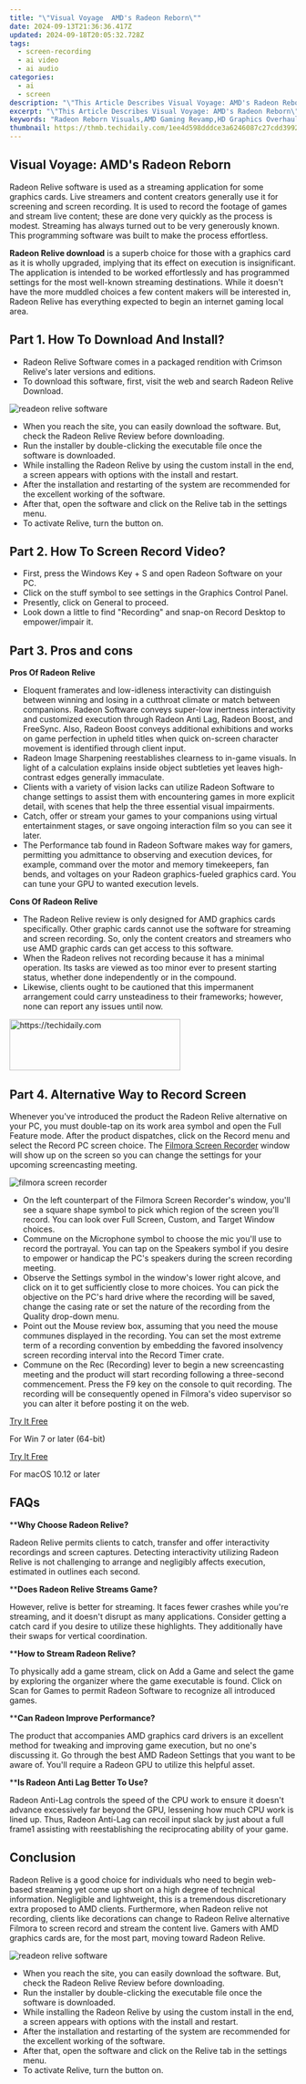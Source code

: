 ```yaml
---
title: "\"Visual Voyage  AMD's Radeon Reborn\""
date: 2024-09-13T21:36:36.417Z
updated: 2024-09-18T20:05:32.728Z
tags: 
  - screen-recording
  - ai video
  - ai audio
categories: 
  - ai
  - screen
description: "\"This Article Describes Visual Voyage: AMD's Radeon Reborn\""
excerpt: "\"This Article Describes Visual Voyage: AMD's Radeon Reborn\""
keywords: "Radeon Reborn Visuals,AMD Gaming Revamp,HD Graphics Overhaul,Visionary GPU Update,Rendered Performance Boost,New AMD Radeon Display,Evolved Gaming Technology"
thumbnail: https://thmb.techidaily.com/1ee4d598dddce3a6246087c27cdd3992445e17b0d9a8038ff04440aee38e00e3.jpg
---
```


## Visual Voyage: AMD's Radeon Reborn

Radeon Relive software is used as a streaming application for some graphics cards. Live streamers and content creators generally use it for screening and screen recording. It is used to record the footage of games and stream live content; these are done very quickly as the process is modest. Streaming has always turned out to be very generously known. This programming software was built to make the process effortless.

**Radeon Relive download** is a superb choice for those with a graphics card as it is wholly upgraded, implying that its effect on execution is insignificant. The application is intended to be worked effortlessly and has programmed settings for the most well-known streaming destinations. While it doesn't have the more muddled choices a few content makers will be interested in, Radeon Relive has everything expected to begin an internet gaming local area.

## Part 1\. How To Download And Install?

* Radeon Relive Software comes in a packaged rendition with Crimson Relive's later versions and editions.
* To download this software, first, visit the web and search Radeon Relive Download.

![readeon relive software](https://images.wondershare.com/filmora/article-images/readeon-relive-software.jpg)

* When you reach the site, you can easily download the software. But, check the Radeon Relive Review before downloading.
* Run the installer by double-clicking the executable file once the software is downloaded.
* While installing the Radeon Relive by using the custom install in the end, a screen appears with options with the install and restart.
* After the installation and restarting of the system are recommended for the excellent working of the software.
* After that, open the software and click on the Relive tab in the settings menu.
* To activate Relive, turn the button on.

## Part 2\. How To Screen Record Video?

* First, press the Windows Key + S and open Radeon Software on your PC.
* Click on the stuff symbol to see settings in the Graphics Control Panel.
* Presently, click on General to proceed.
* Look down a little to find "Recording" and snap-on Record Desktop to empower/impair it.

## Part 3\. Pros and cons

**Pros Of Radeon Relive**

* Eloquent framerates and low-idleness interactivity can distinguish between winning and losing in a cutthroat climate or match between companions. Radeon Software conveys super-low inertness interactivity and customized execution through Radeon Anti Lag, Radeon Boost, and FreeSync. Also, Radeon Boost conveys additional exhibitions and works on game perfection in upheld titles when quick on-screen character movement is identified through client input.
* Radeon Image Sharpening reestablishes clearness to in-game visuals. In light of a calculation explains inside object subtleties yet leaves high-contrast edges generally immaculate.
* Clients with a variety of vision lacks can utilize Radeon Software to change settings to assist them with encountering games in more explicit detail, with scenes that help the three essential visual impairments.
* Catch, offer or stream your games to your companions using virtual entertainment stages, or save ongoing interaction film so you can see it later.
* The Performance tab found in Radeon Software makes way for gamers, permitting you admittance to observing and execution devices, for example, command over the motor and memory timekeepers, fan bends, and voltages on your Radeon graphics-fueled graphics card. You can tune your GPU to wanted execution levels.

**Cons Of Radeon Relive**

* The Radeon Relive review is only designed for AMD graphics cards specifically. Other graphic cards cannot use the software for streaming and screen recording. So, only the content creators and streamers who use AMD graphic cards can get access to this software.
* When the Radeon relives not recording because it has a minimal operation. Its tasks are viewed as too minor ever to present starting status, whether done independently or in the compound.
* Likewise, clients ought to be cautioned that this impermanent arrangement could carry unsteadiness to their frameworks; however, none can report any issues until now.

<!-- affiliate ads begin -->
<a href="https://aligracehair.sjv.io/c/5597632/2115932/19272" target="_top" id="2115932">
  <img src="//a.impactradius-go.com/display-ad/19272-2115932" border="0" alt="https://techidaily.com" width="300" height="90"/>
</a>
<img height="0" width="0" src="https://aligracehair.sjv.io/i/5597632/2115932/19272" style="position:absolute;visibility:hidden;" border="0" />
<!-- affiliate ads end -->

## Part 4\. Alternative Way to Record Screen

Whenever you've introduced the product the Radeon Relive alternative on your PC, you must double-tap on its work area symbol and open the Full Feature mode. After the product dispatches, click on the Record menu and select the Record PC screen choice. The [Filmora Screen Recorder](https://tools.techidaily.com/wondershare/filmora/download/) window will show up on the screen so you can change the settings for your upcoming screencasting meeting.

![filmora screen recorder](https://images.wondershare.com/filmora/guide/recording-05.png)

* On the left counterpart of the Filmora Screen Recorder's window, you'll see a square shape symbol to pick which region of the screen you'll record. You can look over Full Screen, Custom, and Target Window choices.
* Commune on the Microphone symbol to choose the mic you'll use to record the portrayal. You can tap on the Speakers symbol if you desire to empower or handicap the PC's speakers during the screen recording meeting.
* Observe the Settings symbol in the window's lower right alcove, and click on it to get sufficiently close to more choices. You can pick the objective on the PC's hard drive where the recording will be saved, change the casing rate or set the nature of the recording from the Quality drop-down menu.
* Point out the Mouse review box, assuming that you need the mouse communes displayed in the recording. You can set the most extreme term of a recording convention by embedding the favored insolvency screen recording interval into the Record Timer crate.
* Commune on the Rec (Recording) lever to begin a new screencasting meeting and the product will start recording following a three-second commencement. Press the F9 key on the console to quit recording. The recording will be consequently opened in Filmora's video supervisor so you can alter it before posting it on the web.

[Try It Free](https://tools.techidaily.com/wondershare/filmora/download/)

For Win 7 or later (64-bit)

[Try It Free](https://tools.techidaily.com/wondershare/filmora/download/)

For macOS 10.12 or later

## FAQs

****Why Choose Radeon Relive?**

Radeon Relive permits clients to catch, transfer and offer interactivity recordings and screen captures. Detecting interactivity utilizing Radeon Relive is not challenging to arrange and negligibly affects execution, estimated in outlines each second.

****Does Radeon Relive Streams Game?**

However, relive is better for streaming. It faces fewer crashes while you're streaming, and it doesn't disrupt as many applications. Consider getting a catch card if you desire to utilize these highlights. They additionally have their swaps for vertical coordination.

****How to Stream Radeon Relive?**

To physically add a game stream, click on Add a Game and select the game by exploring the organizer where the game executable is found. Click on Scan for Games to permit Radeon Software to recognize all introduced games.

****Can Radeon Improve Performance?**

The product that accompanies AMD graphics card drivers is an excellent method for tweaking and improving game execution, but no one's discussing it. Go through the best AMD Radeon Settings that you want to be aware of. You'll require a Radeon GPU to utilize this helpful asset.

****Is Radeon Anti Lag Better To Use?**

Radeon Anti-Lag controls the speed of the CPU work to ensure it doesn't advance excessively far beyond the GPU, lessening how much CPU work is lined up. Thus, Radeon Anti-Lag can recoil input slack by just about a full frame1 assisting with reestablishing the reciprocating ability of your game.

## Conclusion

Radeon Relive is a good choice for individuals who need to begin web-based streaming yet come up short on a high degree of technical information. Negligible and lightweight, this is a tremendous discretionary extra proposed to AMD clients. Furthermore, when Radeon relive not recording, clients like decorations can change to Radeon Relive alternative Filmora to screen record and stream the content live. Gamers with AMD graphics cards are, for the most part, moving toward Radeon Relive.

![readeon relive software](https://images.wondershare.com/filmora/article-images/readeon-relive-software.jpg)

* When you reach the site, you can easily download the software. But, check the Radeon Relive Review before downloading.
* Run the installer by double-clicking the executable file once the software is downloaded.
* While installing the Radeon Relive by using the custom install in the end, a screen appears with options with the install and restart.
* After the installation and restarting of the system are recommended for the excellent working of the software.
* After that, open the software and click on the Relive tab in the settings menu.
* To activate Relive, turn the button on.

<!-- affiliate ads begin -->
<span id="1531882">
					<video width="864" height="1536" style="cursor:pointer"
           poster="//a.impactradius-go.com/display-clicktoplayimage/1531882.png"
           onclick="if(!this.playClicked){this.play();this.setAttribute('controls',true);this.playClicked=true;}">
	   <source src="//a.impactradius-go.com/display-ad/16446-1531882">
	   <img src="//a.impactradius-go.com/display-clicktoplayimage/1531882.png" style="border: none; height: 100%; width: 100%; object-fit: contain">
	</video>
	<div style="width:540px;text-align:center"><a href="javascript:window.open(decodeURIComponent('https%3A%2F%2Flaganoo.pxf.io%2Fc%2F5597632%2F1531882%2F16446'), '_blank');void(0);">Click here</a></div>
</span>
<img height="0" width="0" src="https://imp.pxf.io/i/5597632/1531882/16446" style="position:absolute;visibility:hidden;" border="0" />
<!-- affiliate ads end -->

## Part 2\. How To Screen Record Video?

* First, press the Windows Key + S and open Radeon Software on your PC.
* Click on the stuff symbol to see settings in the Graphics Control Panel.
* Presently, click on General to proceed.
* Look down a little to find "Recording" and snap-on Record Desktop to empower/impair it.

## Part 3\. Pros and cons

**Pros Of Radeon Relive**

* Eloquent framerates and low-idleness interactivity can distinguish between winning and losing in a cutthroat climate or match between companions. Radeon Software conveys super-low inertness interactivity and customized execution through Radeon Anti Lag, Radeon Boost, and FreeSync. Also, Radeon Boost conveys additional exhibitions and works on game perfection in upheld titles when quick on-screen character movement is identified through client input.
* Radeon Image Sharpening reestablishes clearness to in-game visuals. In light of a calculation explains inside object subtleties yet leaves high-contrast edges generally immaculate.
* Clients with a variety of vision lacks can utilize Radeon Software to change settings to assist them with encountering games in more explicit detail, with scenes that help the three essential visual impairments.
* Catch, offer or stream your games to your companions using virtual entertainment stages, or save ongoing interaction film so you can see it later.
* The Performance tab found in Radeon Software makes way for gamers, permitting you admittance to observing and execution devices, for example, command over the motor and memory timekeepers, fan bends, and voltages on your Radeon graphics-fueled graphics card. You can tune your GPU to wanted execution levels.

**Cons Of Radeon Relive**

* The Radeon Relive review is only designed for AMD graphics cards specifically. Other graphic cards cannot use the software for streaming and screen recording. So, only the content creators and streamers who use AMD graphic cards can get access to this software.
* When the Radeon relives not recording because it has a minimal operation. Its tasks are viewed as too minor ever to present starting status, whether done independently or in the compound.
* Likewise, clients ought to be cautioned that this impermanent arrangement could carry unsteadiness to their frameworks; however, none can report any issues until now.

## Part 4\. Alternative Way to Record Screen

Whenever you've introduced the product the Radeon Relive alternative on your PC, you must double-tap on its work area symbol and open the Full Feature mode. After the product dispatches, click on the Record menu and select the Record PC screen choice. The [Filmora Screen Recorder](https://tools.techidaily.com/wondershare/filmora/download/) window will show up on the screen so you can change the settings for your upcoming screencasting meeting.

![filmora screen recorder](https://images.wondershare.com/filmora/guide/recording-05.png)

* On the left counterpart of the Filmora Screen Recorder's window, you'll see a square shape symbol to pick which region of the screen you'll record. You can look over Full Screen, Custom, and Target Window choices.
* Commune on the Microphone symbol to choose the mic you'll use to record the portrayal. You can tap on the Speakers symbol if you desire to empower or handicap the PC's speakers during the screen recording meeting.
* Observe the Settings symbol in the window's lower right alcove, and click on it to get sufficiently close to more choices. You can pick the objective on the PC's hard drive where the recording will be saved, change the casing rate or set the nature of the recording from the Quality drop-down menu.
* Point out the Mouse review box, assuming that you need the mouse communes displayed in the recording. You can set the most extreme term of a recording convention by embedding the favored insolvency screen recording interval into the Record Timer crate.
* Commune on the Rec (Recording) lever to begin a new screencasting meeting and the product will start recording following a three-second commencement. Press the F9 key on the console to quit recording. The recording will be consequently opened in Filmora's video supervisor so you can alter it before posting it on the web.

[Try It Free](https://tools.techidaily.com/wondershare/filmora/download/)

For Win 7 or later (64-bit)

[Try It Free](https://tools.techidaily.com/wondershare/filmora/download/)

For macOS 10.12 or later

<!-- affiliate ads begin -->
<a href="https://ephamedtechinc.pxf.io/c/5597632/2136625/26400" target="_top" id="2136625">
  <img src="//a.impactradius-go.com/display-ad/26400-2136625" border="0" alt="https://techidaily.com" width="728" height="90"/>
</a>
<img height="0" width="0" src="https://ephamedtechinc.pxf.io/i/5597632/2136625/26400" style="position:absolute;visibility:hidden;" border="0" />
<!-- affiliate ads end -->

## FAQs

****Why Choose Radeon Relive?**

Radeon Relive permits clients to catch, transfer and offer interactivity recordings and screen captures. Detecting interactivity utilizing Radeon Relive is not challenging to arrange and negligibly affects execution, estimated in outlines each second.

****Does Radeon Relive Streams Game?**

However, relive is better for streaming. It faces fewer crashes while you're streaming, and it doesn't disrupt as many applications. Consider getting a catch card if you desire to utilize these highlights. They additionally have their swaps for vertical coordination.

****How to Stream Radeon Relive?**

To physically add a game stream, click on Add a Game and select the game by exploring the organizer where the game executable is found. Click on Scan for Games to permit Radeon Software to recognize all introduced games.

****Can Radeon Improve Performance?**

The product that accompanies AMD graphics card drivers is an excellent method for tweaking and improving game execution, but no one's discussing it. Go through the best AMD Radeon Settings that you want to be aware of. You'll require a Radeon GPU to utilize this helpful asset.

****Is Radeon Anti Lag Better To Use?**

Radeon Anti-Lag controls the speed of the CPU work to ensure it doesn't advance excessively far beyond the GPU, lessening how much CPU work is lined up. Thus, Radeon Anti-Lag can recoil input slack by just about a full frame1 assisting with reestablishing the reciprocating ability of your game.

## Conclusion

Radeon Relive is a good choice for individuals who need to begin web-based streaming yet come up short on a high degree of technical information. Negligible and lightweight, this is a tremendous discretionary extra proposed to AMD clients. Furthermore, when Radeon relive not recording, clients like decorations can change to Radeon Relive alternative Filmora to screen record and stream the content live. Gamers with AMD graphics cards are, for the most part, moving toward Radeon Relive.

![readeon relive software](https://images.wondershare.com/filmora/article-images/readeon-relive-software.jpg)

* When you reach the site, you can easily download the software. But, check the Radeon Relive Review before downloading.
* Run the installer by double-clicking the executable file once the software is downloaded.
* While installing the Radeon Relive by using the custom install in the end, a screen appears with options with the install and restart.
* After the installation and restarting of the system are recommended for the excellent working of the software.
* After that, open the software and click on the Relive tab in the settings menu.
* To activate Relive, turn the button on.

## Part 2\. How To Screen Record Video?

* First, press the Windows Key + S and open Radeon Software on your PC.
* Click on the stuff symbol to see settings in the Graphics Control Panel.
* Presently, click on General to proceed.
* Look down a little to find "Recording" and snap-on Record Desktop to empower/impair it.

## Part 3\. Pros and cons

**Pros Of Radeon Relive**

* Eloquent framerates and low-idleness interactivity can distinguish between winning and losing in a cutthroat climate or match between companions. Radeon Software conveys super-low inertness interactivity and customized execution through Radeon Anti Lag, Radeon Boost, and FreeSync. Also, Radeon Boost conveys additional exhibitions and works on game perfection in upheld titles when quick on-screen character movement is identified through client input.
* Radeon Image Sharpening reestablishes clearness to in-game visuals. In light of a calculation explains inside object subtleties yet leaves high-contrast edges generally immaculate.
* Clients with a variety of vision lacks can utilize Radeon Software to change settings to assist them with encountering games in more explicit detail, with scenes that help the three essential visual impairments.
* Catch, offer or stream your games to your companions using virtual entertainment stages, or save ongoing interaction film so you can see it later.
* The Performance tab found in Radeon Software makes way for gamers, permitting you admittance to observing and execution devices, for example, command over the motor and memory timekeepers, fan bends, and voltages on your Radeon graphics-fueled graphics card. You can tune your GPU to wanted execution levels.

**Cons Of Radeon Relive**

* The Radeon Relive review is only designed for AMD graphics cards specifically. Other graphic cards cannot use the software for streaming and screen recording. So, only the content creators and streamers who use AMD graphic cards can get access to this software.
* When the Radeon relives not recording because it has a minimal operation. Its tasks are viewed as too minor ever to present starting status, whether done independently or in the compound.
* Likewise, clients ought to be cautioned that this impermanent arrangement could carry unsteadiness to their frameworks; however, none can report any issues until now.

## Part 4\. Alternative Way to Record Screen

Whenever you've introduced the product the Radeon Relive alternative on your PC, you must double-tap on its work area symbol and open the Full Feature mode. After the product dispatches, click on the Record menu and select the Record PC screen choice. The [Filmora Screen Recorder](https://tools.techidaily.com/wondershare/filmora/download/) window will show up on the screen so you can change the settings for your upcoming screencasting meeting.

![filmora screen recorder](https://images.wondershare.com/filmora/guide/recording-05.png)

* On the left counterpart of the Filmora Screen Recorder's window, you'll see a square shape symbol to pick which region of the screen you'll record. You can look over Full Screen, Custom, and Target Window choices.
* Commune on the Microphone symbol to choose the mic you'll use to record the portrayal. You can tap on the Speakers symbol if you desire to empower or handicap the PC's speakers during the screen recording meeting.
* Observe the Settings symbol in the window's lower right alcove, and click on it to get sufficiently close to more choices. You can pick the objective on the PC's hard drive where the recording will be saved, change the casing rate or set the nature of the recording from the Quality drop-down menu.
* Point out the Mouse review box, assuming that you need the mouse communes displayed in the recording. You can set the most extreme term of a recording convention by embedding the favored insolvency screen recording interval into the Record Timer crate.
* Commune on the Rec (Recording) lever to begin a new screencasting meeting and the product will start recording following a three-second commencement. Press the F9 key on the console to quit recording. The recording will be consequently opened in Filmora's video supervisor so you can alter it before posting it on the web.

[Try It Free](https://tools.techidaily.com/wondershare/filmora/download/)

For Win 7 or later (64-bit)

[Try It Free](https://tools.techidaily.com/wondershare/filmora/download/)

For macOS 10.12 or later

## FAQs

****Why Choose Radeon Relive?**

Radeon Relive permits clients to catch, transfer and offer interactivity recordings and screen captures. Detecting interactivity utilizing Radeon Relive is not challenging to arrange and negligibly affects execution, estimated in outlines each second.

****Does Radeon Relive Streams Game?**

However, relive is better for streaming. It faces fewer crashes while you're streaming, and it doesn't disrupt as many applications. Consider getting a catch card if you desire to utilize these highlights. They additionally have their swaps for vertical coordination.

****How to Stream Radeon Relive?**

To physically add a game stream, click on Add a Game and select the game by exploring the organizer where the game executable is found. Click on Scan for Games to permit Radeon Software to recognize all introduced games.

****Can Radeon Improve Performance?**

The product that accompanies AMD graphics card drivers is an excellent method for tweaking and improving game execution, but no one's discussing it. Go through the best AMD Radeon Settings that you want to be aware of. You'll require a Radeon GPU to utilize this helpful asset.

****Is Radeon Anti Lag Better To Use?**

Radeon Anti-Lag controls the speed of the CPU work to ensure it doesn't advance excessively far beyond the GPU, lessening how much CPU work is lined up. Thus, Radeon Anti-Lag can recoil input slack by just about a full frame1 assisting with reestablishing the reciprocating ability of your game.

## Conclusion

Radeon Relive is a good choice for individuals who need to begin web-based streaming yet come up short on a high degree of technical information. Negligible and lightweight, this is a tremendous discretionary extra proposed to AMD clients. Furthermore, when Radeon relive not recording, clients like decorations can change to Radeon Relive alternative Filmora to screen record and stream the content live. Gamers with AMD graphics cards are, for the most part, moving toward Radeon Relive.

![readeon relive software](https://images.wondershare.com/filmora/article-images/readeon-relive-software.jpg)

* When you reach the site, you can easily download the software. But, check the Radeon Relive Review before downloading.
* Run the installer by double-clicking the executable file once the software is downloaded.
* While installing the Radeon Relive by using the custom install in the end, a screen appears with options with the install and restart.
* After the installation and restarting of the system are recommended for the excellent working of the software.
* After that, open the software and click on the Relive tab in the settings menu.
* To activate Relive, turn the button on.

## Part 2\. How To Screen Record Video?

* First, press the Windows Key + S and open Radeon Software on your PC.
* Click on the stuff symbol to see settings in the Graphics Control Panel.
* Presently, click on General to proceed.
* Look down a little to find "Recording" and snap-on Record Desktop to empower/impair it.

<!-- affiliate ads begin -->
<a href="https://aligracehair.sjv.io/c/5597632/2135355/19272" target="_top" id="2135355">
  <img src="//a.impactradius-go.com/display-ad/19272-2135355" border="0" alt="https://techidaily.com" width="300" height="90"/>
</a>
<img height="0" width="0" src="https://aligracehair.sjv.io/i/5597632/2135355/19272" style="position:absolute;visibility:hidden;" border="0" />
<!-- affiliate ads end -->

## Part 3\. Pros and cons

**Pros Of Radeon Relive**

* Eloquent framerates and low-idleness interactivity can distinguish between winning and losing in a cutthroat climate or match between companions. Radeon Software conveys super-low inertness interactivity and customized execution through Radeon Anti Lag, Radeon Boost, and FreeSync. Also, Radeon Boost conveys additional exhibitions and works on game perfection in upheld titles when quick on-screen character movement is identified through client input.
* Radeon Image Sharpening reestablishes clearness to in-game visuals. In light of a calculation explains inside object subtleties yet leaves high-contrast edges generally immaculate.
* Clients with a variety of vision lacks can utilize Radeon Software to change settings to assist them with encountering games in more explicit detail, with scenes that help the three essential visual impairments.
* Catch, offer or stream your games to your companions using virtual entertainment stages, or save ongoing interaction film so you can see it later.
* The Performance tab found in Radeon Software makes way for gamers, permitting you admittance to observing and execution devices, for example, command over the motor and memory timekeepers, fan bends, and voltages on your Radeon graphics-fueled graphics card. You can tune your GPU to wanted execution levels.

**Cons Of Radeon Relive**

* The Radeon Relive review is only designed for AMD graphics cards specifically. Other graphic cards cannot use the software for streaming and screen recording. So, only the content creators and streamers who use AMD graphic cards can get access to this software.
* When the Radeon relives not recording because it has a minimal operation. Its tasks are viewed as too minor ever to present starting status, whether done independently or in the compound.
* Likewise, clients ought to be cautioned that this impermanent arrangement could carry unsteadiness to their frameworks; however, none can report any issues until now.

## Part 4\. Alternative Way to Record Screen

Whenever you've introduced the product the Radeon Relive alternative on your PC, you must double-tap on its work area symbol and open the Full Feature mode. After the product dispatches, click on the Record menu and select the Record PC screen choice. The [Filmora Screen Recorder](https://tools.techidaily.com/wondershare/filmora/download/) window will show up on the screen so you can change the settings for your upcoming screencasting meeting.

![filmora screen recorder](https://images.wondershare.com/filmora/guide/recording-05.png)

* On the left counterpart of the Filmora Screen Recorder's window, you'll see a square shape symbol to pick which region of the screen you'll record. You can look over Full Screen, Custom, and Target Window choices.
* Commune on the Microphone symbol to choose the mic you'll use to record the portrayal. You can tap on the Speakers symbol if you desire to empower or handicap the PC's speakers during the screen recording meeting.
* Observe the Settings symbol in the window's lower right alcove, and click on it to get sufficiently close to more choices. You can pick the objective on the PC's hard drive where the recording will be saved, change the casing rate or set the nature of the recording from the Quality drop-down menu.
* Point out the Mouse review box, assuming that you need the mouse communes displayed in the recording. You can set the most extreme term of a recording convention by embedding the favored insolvency screen recording interval into the Record Timer crate.
* Commune on the Rec (Recording) lever to begin a new screencasting meeting and the product will start recording following a three-second commencement. Press the F9 key on the console to quit recording. The recording will be consequently opened in Filmora's video supervisor so you can alter it before posting it on the web.

[Try It Free](https://tools.techidaily.com/wondershare/filmora/download/)

For Win 7 or later (64-bit)

[Try It Free](https://tools.techidaily.com/wondershare/filmora/download/)

For macOS 10.12 or later

<!-- affiliate ads begin -->
<a href="https://aligracehair.sjv.io/c/5597632/2080317/19272" target="_top" id="2080317">
  <img src="//a.impactradius-go.com/display-ad/19272-2080317" border="0" alt="https://techidaily.com" width="728" height="90"/>
</a>
<img height="0" width="0" src="https://aligracehair.sjv.io/i/5597632/2080317/19272" style="position:absolute;visibility:hidden;" border="0" />
<!-- affiliate ads end -->

## FAQs

****Why Choose Radeon Relive?**

Radeon Relive permits clients to catch, transfer and offer interactivity recordings and screen captures. Detecting interactivity utilizing Radeon Relive is not challenging to arrange and negligibly affects execution, estimated in outlines each second.

****Does Radeon Relive Streams Game?**

However, relive is better for streaming. It faces fewer crashes while you're streaming, and it doesn't disrupt as many applications. Consider getting a catch card if you desire to utilize these highlights. They additionally have their swaps for vertical coordination.

****How to Stream Radeon Relive?**

To physically add a game stream, click on Add a Game and select the game by exploring the organizer where the game executable is found. Click on Scan for Games to permit Radeon Software to recognize all introduced games.

****Can Radeon Improve Performance?**

The product that accompanies AMD graphics card drivers is an excellent method for tweaking and improving game execution, but no one's discussing it. Go through the best AMD Radeon Settings that you want to be aware of. You'll require a Radeon GPU to utilize this helpful asset.

****Is Radeon Anti Lag Better To Use?**

Radeon Anti-Lag controls the speed of the CPU work to ensure it doesn't advance excessively far beyond the GPU, lessening how much CPU work is lined up. Thus, Radeon Anti-Lag can recoil input slack by just about a full frame1 assisting with reestablishing the reciprocating ability of your game.

## Conclusion

Radeon Relive is a good choice for individuals who need to begin web-based streaming yet come up short on a high degree of technical information. Negligible and lightweight, this is a tremendous discretionary extra proposed to AMD clients. Furthermore, when Radeon relive not recording, clients like decorations can change to Radeon Relive alternative Filmora to screen record and stream the content live. Gamers with AMD graphics cards are, for the most part, moving toward Radeon Relive.

<ins class="adsbygoogle"
     style="display:block"
     data-ad-format="autorelaxed"
     data-ad-client="ca-pub-7571918770474297"
     data-ad-slot="1223367746"></ins>

<ins class="adsbygoogle"
     style="display:block"
     data-ad-format="autorelaxed"
     data-ad-client="ca-pub-7571918770474297"
     data-ad-slot="1223367746"></ins>



<ins class="adsbygoogle"
     style="display:block"
     data-ad-client="ca-pub-7571918770474297"
     data-ad-slot="8358498916"
     data-ad-format="auto"
     data-full-width-responsive="true"></ins>


<span class="atpl-alsoreadstyle">Also read:</span>
<div><ul>
<li><a href="https://screen-video-capture.techidaily.com/new-2024-approved-optimal-4k-video-recording-tools-compilation/"><u>[New] 2024 Approved Optimal 4K Video Recording Tools Compilation</u></a></li>
<li><a href="https://screen-video-capture.techidaily.com/new-decoding-skype-call-recordings-optimal-free-and-paid-methods-windowsmac-for-2024/"><u>[New] Decoding Skype Call Recordings Optimal Free and Paid Methods (Windows/Mac) for 2024</u></a></li>
<li><a href="https://screen-capture.techidaily.com/new-in-2024-taking-on-screen-capture-giants-how-bandicam-stacks-up-against-camtasia/"><u>[New] In 2024, Taking on Screen Capture Giants How Bandicam Stacks Up Against Camtasia</u></a></li>
<li><a href="https://some-techniques.techidaily.com/new-innovative-dialogues-the-key-to-listener-retention/"><u>[New] Innovative Dialogues The Key to Listener Retention</u></a></li>
<li><a href="https://screen-video-capture.techidaily.com/new-pinnacle-battles-the-leading-royale-gaming-list-for-2024/"><u>[New] Pinnacle Battles The Leading Royale Gaming List for 2024</u></a></li>
<li><a href="https://fox-http.techidaily.com/updated-2024-approved-picture-perfect-with-soundtracked-clips/"><u>[Updated] 2024 Approved Picture Perfect with Soundtracked Clips</u></a></li>
<li><a href="https://screen-video-capture.techidaily.com/updated-in-2024-navigating-voice-logging-on-apples-facetime-service/"><u>[Updated] In 2024, Navigating Voice Logging on Apple's FaceTime Service</u></a></li>
<li><a href="https://screen-video-capture.techidaily.com/updated-in-2024-strategic-evasion-the-best-room-escapes-ranked/"><u>[Updated] In 2024, Strategic Evasion The Best Room Escapes Ranked</u></a></li>
<li><a href="https://some-tips.techidaily.com/updated-turn-template-ideas-into-real-logo-artwork/"><u>[Updated] Turn Template Ideas Into Real Logo Artwork</u></a></li>
<li><a href="https://facebook-record-videos.techidaily.com/updated-understanding-video-length-and-content-strategy-in-youtube-shorts/"><u>[Updated] Understanding Video Length and Content Strategy in YouTube Shorts</u></a></li>
<li><a href="https://hardware-tips.techidaily.com/dive-into-computer-components-at-toms-hardware-hub/"><u>Dive Into Computer Components at Tom’s Hardware Hub</u></a></li>
<li><a href="https://fox-that.techidaily.com/guide-ensuring-uninterrupted-spotify-playback-on-your-locked-iphone-screen/"><u>Guide: Ensuring Uninterrupted Spotify Playback on Your Locked iPhone Screen</u></a></li>
<li><a href="https://fox-friendly.techidaily.com/in-2024-perfecting-profile-collaboration-add-linktree-to-your-tiktok-bio/"><u>In 2024, Perfecting Profile Collaboration Add Linktree to Your TikTok Bio</u></a></li>
<li><a href="https://screen-video-capture.techidaily.com/in-2024-pioneering-the-future-top-tips-for-remotely-capturing-talent/"><u>In 2024, Pioneering the Future Top Tips for Remotely Capturing Talent</u></a></li>
</ul></div>

